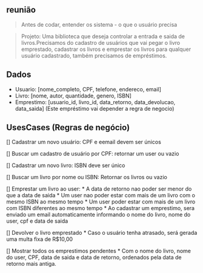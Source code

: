 ## reunião

> Antes de codar, entender os sistema - o que o usuário precisa

>Projeto: Uma biblioteca que deseja controlar a entrada e saida de livros.Precisamos do cadastro de usuários que vai pegar o livro emprestado, cadastrar os livros e emprestar os livros para qualquer usuário cadastrado, também precisamos de empréstimos.

## Dados

- Usuario: [nome_completo, CPF, telefone, endereco, email]
- Livro: [nome, autor, quantidade, genero, ISBN]
- Emprestimo: [usuario_id, livro_id, data_retorno, data_devolucao, data_saida]
(Este empréstimo vai depender a regra de negocio)

## UsesCases (Regras de negócio)
[] Cadastrar um novo usuário: CPF e eemail devem ser únicos

[] Buscar um cadastro de usuário por CPF: retornar um user ou vazio

[] Cadastrar um novo livro: ISBN deve ser único

[] Buscar um livro por nome ou ISBN: Retornar os livros ou vazio

[] Emprestar um livro ao user:
    * A data de retorno nao poder ser menor do que a data de saida
    * Um user nao poder estar com mais de um livro com o mesmo ISBN ao mesmo tempo
    * Um user poder estar com mais de um livro com ISBN diferentes ao mesmo tempo
    * Ao cadastrar um emprestimo, sera enviado um email automaticamente informando o nome do livro, nome do user, cpf e data de saida

[] Devolver o livro emprestado
    * Caso o usuário tenha atrasado, será gerada uma multa fixa de R$10,00

[] Mostrar todos os emprestimos pendentes 
    * Com o nome do livro, nome do user, CPF, data de saida e data de retorno, ordenados pela data de retorno mais antiga.